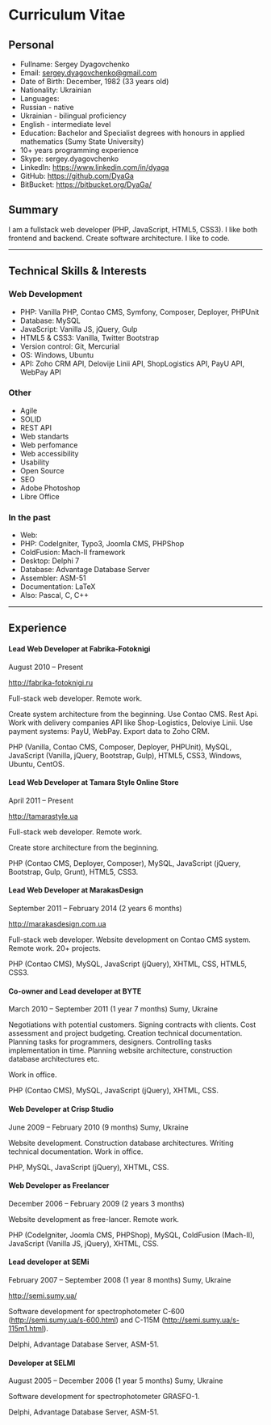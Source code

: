 # Curriculum Vitae

## Personal

* Fullname: Sergey Dyagovchenko
* Email: sergey.dyagovchenko@gmail.com
* Date of Birth: December, 1982 (33 years old)
* Nationality: Ukrainian
* Languages: 
 * Russian - native
 * Ukrainian - bilingual proficiency
 * English - intermediate level
* Education: Bachelor and Specialist degrees with honours in applied mathematics (Sumy State University)
* 10+ years programming experience
* Skype: sergey.dyagovchenko
* LinkedIn: https://www.linkedin.com/in/dyaga
* GitHub: https://github.com/DyaGa
* BitBucket: https://bitbucket.org/DyaGa/

## Summary

I am a fullstack web developer (PHP, JavaScript, HTML5, CSS3). I like both frontend and backend. Create software architecture. I like to code.

___

## Technical Skills & Interests

### Web Development
 
* PHP: Vanilla PHP, Contao CMS, Symfony, Composer, Deployer, PHPUnit
* Database: MySQL
* JavaScript: Vanilla JS, jQuery, Gulp
* HTML5 & CSS3: Vanilla, Twitter Bootstrap
* Version control: Git, Mercurial
* OS: Windows, Ubuntu
* API: Zoho CRM API, Delovije Linii API, ShopLogistics API, PayU API, WebPay API

### Other

* Agile
* SOLID
* REST API
* Web standarts
* Web perfomance
* Web accessibility
* Usability
* Open Source
* SEO
* Adobe Photoshop
* Libre Office

### In the past

* Web:
 * PHP: CodeIgniter, Typo3, Joomla CMS, PHPShop
 * ColdFusion: Mach-II framework
* Desktop: Delphi 7
* Database: Advantage Database Server
* Assembler: ASM-51
* Documentation: LaTeX
* Also: Pascal, C, C++

___

## Experience

#### Lead Web Developer at Fabrika-Fotoknigi
August 2010 – Present

http://fabrika-fotoknigi.ru

Full-stack web developer. Remote work.

Create system architecture from the beginning. Use Contao CMS. Rest Api. Work with delivery companies API like Shop-Logistics, Deloviye Linii. Use payment systems: PayU, WebPay. Export data to Zoho CRM.

PHP (Vanilla, Contao CMS, Composer, Deployer, PHPUnit), MySQL, JavaScript (Vanilla, jQuery, Bootstrap, Gulp), HTML5, CSS3, Windows, Ubuntu, CentOS.

#### Lead Web Developer at Tamara Style Online Store
April 2011 – Present

http://tamarastyle.ua

Full-stack web developer. Remote work. 

Create store architecture from the beginning.

PHP (Contao CMS, Deployer, Composer), MySQL, JavaScript (jQuery, Bootstrap, Gulp, Grunt), HTML5, CSS3.

#### Lead Web Developer at MarakasDesign
September 2011 – February 2014 (2 years 6 months)

http://marakasdesign.com.ua

Full-stack web developer. Website development on Contao CMS system. Remote work.
20+ projects.

PHP (Contao CMS), MySQL, JavaScript (jQuery), XHTML, CSS, HTML5, CSS3.

#### Co-owner and Lead developer at BYTE
March 2010 – September 2011 (1 year 7 months) Sumy, Ukraine

Negotiations with potential customers. Signing contracts with clients. Cost assessment and project budgeting. Creation technical documentation. Planning tasks for programmers, designers. Controlling tasks implementation in time. Planning website architecture, construction database architectures etc.

Work in office.

PHP (Contao CMS), MySQL, JavaScript (jQuery), XHTML, CSS.

#### Web Developer at Crisp Studio
June 2009 – February 2010 (9 months) Sumy, Ukraine

Website development. Construction database architectures. Writing technical documentation. Work in office.

PHP, MySQL, JavaScript (jQuery), XHTML, CSS.

#### Web Developer as Freelancer
December 2006 – February 2009 (2 years 3 months)

Website development as free-lancer. Remote work.

PHP (CodeIgniter, Joomla CMS, PHPShop), MySQL, ColdFusion (Mach-II), JavaScript (Vanilla JS, jQuery), XHTML, CSS.

#### Lead developer at SEMi
February 2007 – September 2008 (1 year 8 months) Sumy, Ukraine

http://semi.sumy.ua/

Software development for spectrophotometer C-600 (http://semi.sumy.ua/s-600.html) and C-115M (http://semi.sumy.ua/s-115m1.html).

Delphi, Advantage Database Server, ASM-51.

#### Developer at SELMI
August 2005 – December 2006 (1 year 5 months) Sumy, Ukraine

Software development for spectrophotometer GRASFO-1.

Delphi, Advantage Database Server, ASM-51.
